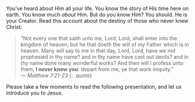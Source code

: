 You&rsquo;ve heard about Him all your life. You know the story of His time here on earth. You know much *about* Him. But do you *know* Him? You should. He is your Creator. Read this account about the destiny of those who never knew Christ:

> &ldquo;Not every one that saith unto me, Lord, Lord, shall enter into the kingdom of heaven; but he that doeth the will of my Father which is in heaven. Many will say to me in that day, Lord, Lord, have we not prophesied in thy name? and in thy name have cast out devils? and in thy name done many wonderful works? And then will I profess unto them, **I never knew you**: depart from me, ye that work iniquity.&rdquo;  
<cite>&mdash; Matthew 7:21-23</cite>
{: .quote}

Please take a few moments to read the following presentation, and let us introduce you to Jesus.
